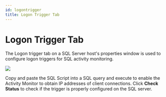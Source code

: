 ```yaml
---
id: logontrigger
title: Logon Trigger Tab
---
```


# Logon Trigger Tab

The Logon trigger tab on a SQL Server host's properties window is used to configure logon triggers for SQL activity monitoring.

![](/img/shared/LogonTriggerTab.png)

Copy and paste the SQL Script into a SQL query and execute to enable the Activity Monitor to obtain IP addresses of client connections. Click **Check Status** to check if the trigger is properly configured on the SQL server.